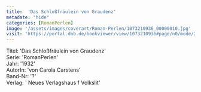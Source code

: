 ```yaml
---
title:  'Das Schloßfräulein von Graudenz'
metadate: "hide"
categories: [RomanPerlen]
image: '/assets/images/coverart/Roman-Perlen/1073210936_00000010.jpg'
visit: 'https://portal.dnb.de/bookviewer/view/1073210936#page/n0/mode/2up'
---
```

Titel: 'Das Schloßfräulein von Graudenz' <br>
Serie: 'RomanPerlen' <br>
Jahr: '1932' <br>
AutorIn: 'von Carola Carstens' <br>
Band-Nr: '?' <br>
Verlag: ' Neues Verlagshaus f Volkslit'